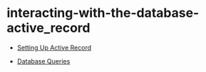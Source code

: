# interacting-with-the-database-active_record

 <ul class='toc'><li><a href='/en/interacting-with-the-database-active_record/up'>Setting Up Active Record</a></li></ul>

<ul class='toc'><li><a href='/en/interacting-with-the-database-active_record/queries'>Database Queries</a></li></ul> 